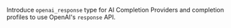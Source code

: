 Introduce `openai_response` type for AI Completion Providers and completion profiles to use OpenAI's `response` API.
